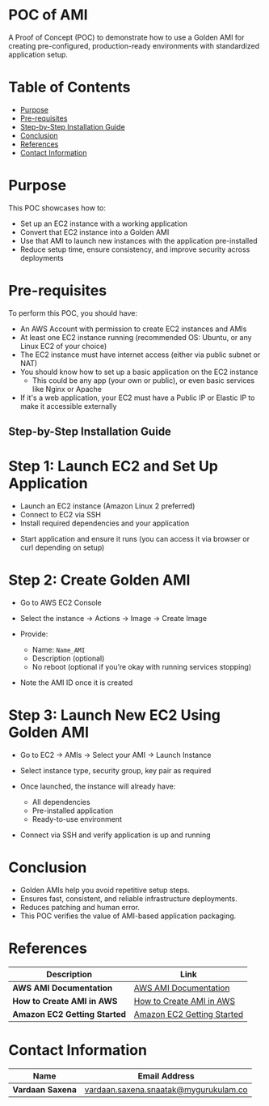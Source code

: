 
#  **POC of AMI**

A Proof of Concept (POC) to demonstrate how to use a Golden AMI for creating pre-configured, production-ready environments with standardized application setup.



#  **Table of Contents**

- [Purpose](#purpose)
- [Pre-requisites](#pre-requisites)
- [Step-by-Step Installation Guide](#step-by-step-installation-guide)
- [Conclusion](#conclusion)
- [References](#references)
- [Contact Information](#contact-information)



#  **Purpose**

This POC showcases how to:

- Set up an EC2 instance with a working application
- Convert that EC2 instance into a Golden AMI
- Use that AMI to launch new instances with the application pre-installed
- Reduce setup time, ensure consistency, and improve security across deployments



#  **Pre-requisites**


To perform this POC, you should have:

- An AWS Account with permission to create EC2 instances and AMIs
- At least one EC2 instance running (recommended OS: Ubuntu, or any Linux EC2 of your choice)
- The EC2 instance must have internet access (either via public subnet or NAT)
- You should know how to set up a basic application on the EC2 instance  
  - This could be any app (your own or public), or even basic services like Nginx or Apache
- If it's a web application, your EC2 must have a Public IP or Elastic IP to make it accessible externally






##  **Step-by-Step Installation Guide**

#  **Step 1: Launch EC2 and Set Up Application**

- Launch an EC2 instance (Amazon Linux 2 preferred)
- Connect to EC2 via SSH
- Install required dependencies and your application


* Start application and ensure it runs (you can access it via browser or curl depending on setup)

#  **Step 2: Create Golden AMI**

* Go to AWS EC2 Console
* Select the instance → Actions → Image → Create Image
* Provide:

  * Name: `Name_AMI`
  * Description (optional)
  * No reboot (optional if you’re okay with running services stopping)
* Note the AMI ID once it is created

#  **Step 3: Launch New EC2 Using Golden AMI**

* Go to EC2 → AMIs → Select your AMI → Launch Instance

* Select instance type, security group, key pair as required

* Once launched, the instance will already have:

  * All dependencies
  * Pre-installed application
  * Ready-to-use environment

* Connect via SSH and verify application is up and running



#  **Conclusion**

* Golden AMIs help you avoid repetitive setup steps.
* Ensures fast, consistent, and reliable infrastructure deployments.
* Reduces patching and human error.
* This POC verifies the value of AMI-based application packaging.







# **References**

| Description                  | Link                                                                 |
|-----------------------------|----------------------------------------------------------------------|
| **AWS AMI Documentation**       | [AWS AMI Documentation](https://docs.aws.amazon.com/AWSEC2/latest/UserGuide/AMIs.html) |
| **How to Create AMI in AWS**    | [How to Create AMI in AWS](https://docs.aws.amazon.com/AWSEC2/latest/UserGuide/creating-an-ami.html) |
| **Amazon EC2 Getting Started**  | [Amazon EC2 Getting Started](https://docs.aws.amazon.com/AWSEC2/latest/UserGuide/EC2_GetStarted.html) |


#  **Contact Information** 
|Name|Email Address|
|:---:|:---:|
|**Vardaan Saxena**|vardaan.saxena.snaatak@mygurukulam.co |



